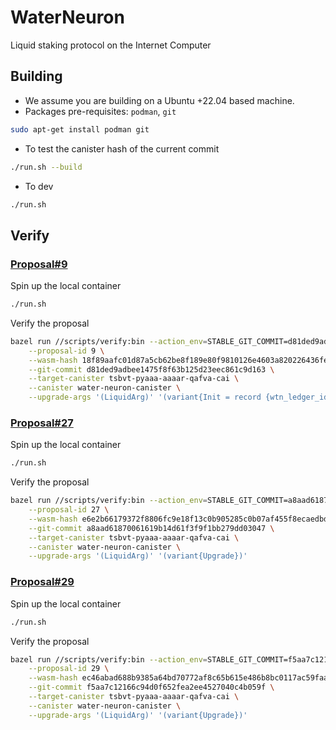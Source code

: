 # WaterNeuron
Liquid staking protocol on the Internet Computer

## Building
-   We assume you are building on a Ubuntu +22.04 based machine.
-   Packages pre-requisites: `podman`, `git`
```bash
sudo apt-get install podman git
```

-   To test the canister hash of the current commit
```bash
./run.sh --build
```

-   To dev
```bash
./run.sh
```

## Verify
### [Proposal#9](https://dashboard.internetcomputer.org/sns/jmod6-4iaaa-aaaaq-aadkq-cai/proposal/9)

Spin up the local container
```bash
./run.sh
```

Verify the proposal
```bash
bazel run //scripts/verify:bin --action_env=STABLE_GIT_COMMIT=d81ded9adbee1475f8f63b125d23eec861c9d163 -- \
    --proposal-id 9 \
    --wasm-hash 18f89aafc01d87a5cb62be8f189e80f9810126e4603a820226436fe537039510 \
    --git-commit d81ded9adbee1475f8f63b125d23eec861c9d163 \
    --target-canister tsbvt-pyaaa-aaaar-qafva-cai \
    --canister water-neuron-canister \
    --upgrade-args '(LiquidArg)' '(variant{Init = record {wtn_ledger_id=principal "jcmow-hyaaa-aaaaq-aadlq-cai"; wtn_governance_id=principal "jfnic-kaaaa-aaaaq-aadla-cai"; nicp_ledger_id=principal "buwm7-7yaaa-aaaar-qagva-cai"}})'

```

### [Proposal#27](https://dashboard.internetcomputer.org/sns/jmod6-4iaaa-aaaaq-aadkq-cai/proposal/27)

Spin up the local container
```bash
./run.sh
```

Verify the proposal
```bash
bazel run //scripts/verify:bin --action_env=STABLE_GIT_COMMIT=a8aad61870061619b14d61f3f9f1bb279dd03047 -- \
    --proposal-id 27 \
    --wasm-hash e6e2b66179372f8806fc9e18f13c0b905285c0b07af455f8ecaedbd621f62d83 \
    --git-commit a8aad61870061619b14d61f3f9f1bb279dd03047 \
    --target-canister tsbvt-pyaaa-aaaar-qafva-cai \
    --canister water-neuron-canister \
    --upgrade-args '(LiquidArg)' '(variant{Upgrade})'
```

### [Proposal#29](https://dashboard.internetcomputer.org/sns/jmod6-4iaaa-aaaaq-aadkq-cai/proposal/29)

Spin up the local container
```bash
./run.sh
```

Verify the proposal
```bash
bazel run //scripts/verify:bin --action_env=STABLE_GIT_COMMIT=f5aa7c12166c94d0f652fea2ee4527040c4b059f -- \
    --proposal-id 29 \
    --wasm-hash ec46abad688b9385a64bd70772af8c65b615e486b8bc0117ac59faa3139cf463 \
    --git-commit f5aa7c12166c94d0f652fea2ee4527040c4b059f \
    --target-canister tsbvt-pyaaa-aaaar-qafva-cai \
    --canister water-neuron-canister \
    --upgrade-args '(LiquidArg)' '(variant{Upgrade})'
```

